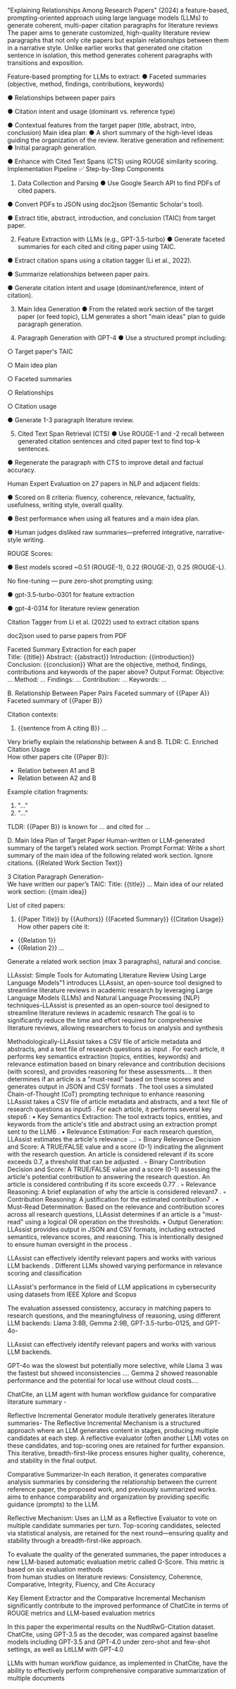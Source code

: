 "Explaining Relationships Among Research Papers" (2024)  a feature-based, 
prompting-oriented approach using large language models (LLMs) to generate 
coherent, multi-paper citation paragraphs for literature reviews The paper aims to 
generate customized, high-quality literature review paragraphs that not only cite 
papers but explain relationships between them in a narrative style. Unlike earlier 
works that generated one citation sentence in isolation, this method generates 
coherent paragraphs with transitions and exposition. 
 
Feature-based prompting for LLMs to extract: 
●​ Faceted summaries (objective, method, findings, contributions, keywords)​
 
●​ Relationships between paper pairs​
 
●​ Citation intent and usage (dominant vs. reference type)​
 
●​ Contextual features from the target paper (title, abstract, intro, conclusion) 
Main idea plan: 
●​ A short summary of the high-level ideas guiding the organization of the review. 
Iterative generation and refinement: 
●​ Initial paragraph generation.​
 
●​ Enhance with Cited Text Spans (CTS) using ROUGE similarity scoring. 
Implementation Pipeline 
✅ Step-by-Step Components 
1. Data Collection and Parsing 
●​ Use Google Search API to find PDFs of cited papers.​
 
●​ Convert PDFs to JSON using doc2json (Semantic Scholar's tool).​
 
●​ Extract title, abstract, introduction, and conclusion (TAIC) from target paper.​
 
2. Feature Extraction with LLMs (e.g., GPT-3.5-turbo) 
●​ Generate faceted summaries for each cited and citing paper using TAIC.​
 
●​ Extract citation spans using a citation tagger (Li et al., 2022).​
 
●​ Summarize relationships between paper pairs.​
 
●​ Generate citation intent and usage (dominant/reference, intent of citation).​
 
3. Main Idea Generation 
●​ From the related work section of the target paper (or feed topic), LLM generates 
a short "main ideas" plan to guide paragraph generation.​
 
4. Paragraph Generation with GPT-4 
●​ Use a structured prompt including:​
 
○​ Target paper's TAIC​
 
○​ Main idea plan​
 
○​ Faceted summaries​
 
○​ Relationships​
 
○​ Citation usage​
 
●​ Generate 1-3 paragraph literature review.​
 
5. Cited Text Span Retrieval (CTS) 
●​ Use ROUGE-1 and -2 recall between generated citation sentences and cited 
paper text to find top-k sentences.​
 
●​ Regenerate the paragraph with CTS to improve detail and factual accuracy.​
 
Human Expert Evaluation on 27 papers in NLP and adjacent fields:​
 
●​ Scored on 8 criteria: fluency, coherence, relevance, factuality, usefulness, writing 
style, overall quality.​
 
●​ Best performance when using all features and a main idea plan.​
 
●​ Human judges disliked raw summaries—preferred integrative, narrative-style 
writing.​
 
ROUGE Scores:​
 
●​ Best models scored ~0.51 (ROUGE-1), 0.22 (ROUGE-2), 0.25 (ROUGE-L). 
 
No fine-tuning — pure zero-shot prompting using:​
 
●​ gpt-3.5-turbo-0301 for feature extraction​
 
●​ gpt-4-0314 for literature review generation​
 
Citation Tagger from Li et al. (2022) used to extract citation spans​
 
doc2json used to parse papers from PDF 
 
 
Faceted Summary Extraction for each paper  
Title: {{title}} 
Abstract: {{abstract}} 
Introduction: {{introduction}} 
Conclusion: {{conclusion}} 
What are the objective, method, findings, contributions and keywords of the paper 
above? 
Output Format: 
Objective: ... 
Method: ... 
Findings: ... 
Contribution: ... 
Keywords: ... 
 
B. Relationship Between Paper Pairs 
Faceted summary of {{Paper A}} 
Faceted summary of {{Paper B}} 
 
Citation contexts: 
1. {{sentence from A citing B}} 
... 
 
Very briefly explain the relationship between A and B. TLDR: 
C. Enriched Citation Usage  
How other papers cite {{Paper B}}: 
- Relation between A1 and B 
- Relation between A2 and B 
 
Example citation fragments: 
1. "..." 
2. "..." 
 
TLDR: {{Paper B}} is known for ... and cited for ... 
 
D. Main Idea Plan of Target Paper 
Human-written or LLM-generated summary of the target’s related work section. 
Prompt Format: 
Write a short summary of the main idea of the following related work section. 
Ignore citations. 
{{Related Work Section Text}} 
 
3 Citation Paragraph Generation-  
We have written our paper’s TAIC: 
Title: {{title}} 
... 
Main idea of our related work section: 
{{main idea}} 
 
List of cited papers: 
1. {{Paper Title}} by {{Authors}} 
{{Faceted Summary}} 
<Usage> {{Citation Usage}} 
How other papers cite it: 
- {{Relation 1}} 
- {{Relation 2}} 
... 
 
Generate a related work section (max 3 paragraphs), natural and concise. 
 
 
 
LLAssist: Simple Tools for Automating Literature Review Using Large Language 
Models"1 introduces LLAssist, an open-source tool designed to streamline literature 
reviews in academic research by leveraging Large Language Models (LLMs) and 
Natural Language Processing (NLP) techniques-LLAssist is presented as an 
open-source tool designed to streamline literature reviews in academic research 
The goal is to significantly reduce the time and effort required for comprehensive 
literature reviews, allowing researchers to focus on analysis and synthesis 
 
 
 
Methodologically-LLAssist takes a CSV file of article metadata and abstracts, and a 
text file of research questions as input . For each article, it performs key semantics 
extraction (topics, entities, keywords) and relevance estimation based on binary 
relevance and contribution decisions (with scores), and provides reasoning for these 
assessments.... It then determines if an article is a "must-read" based on these scores 
and generates output in JSON and CSV formats . The tool uses a simulated 
Chain-of-Thought (CoT) prompting technique to enhance reasoning 
LLAssist takes a CSV file of article metadata and abstracts, and a text file of research 
questions as input5 . For each article, it performs several key steps6 : 
• 
Key Semantics Extraction: The tool extracts topics, entities, and keywords from the 
article's title and abstract using an extraction prompt sent to the LLM6 . 
• 
Relevance Estimation: For each research question, LLAssist estimates the article's 
relevance  ...: 
◦ 
Binary Relevance Decision and Score: A TRUE/FALSE value and a score (0-1) 
indicating the alignment with the research question. An article is considered relevant if 
its score exceeds 0.7, a threshold that can be adjusted . 
◦ 
Binary Contribution Decision and Score: A TRUE/FALSE value and a score (0-1) 
assessing the article's potential contribution to answering the research question. An 
article is considered contributing if its score exceeds 0.77 . 
◦ 
Relevance Reasoning: A brief explanation of why the article is considered relevant7 . 
◦ 
Contribution Reasoning: A justification for the estimated contribution7 . 
• 
Must-Read Determination: Based on the relevance and contribution scores across all 
research questions, LLAssist determines if an article is a "must-read" using a logical OR 
operation on the thresholds. 
• 
Output Generation: LLAssist provides output in JSON and CSV formats, including 
extracted semantics, relevance scores, and reasoning. This is intentionally designed to 
ensure human oversight in the process . 
 
LLAssist can effectively identify relevant papers and works with various LLM backends . 
Different LLMs showed varying performance in relevance scoring and classification 
 
LLAssist's performance in the field of LLM applications in cybersecurity using datasets 
from IEEE Xplore and Scopus 
 
The evaluation assessed consistency, accuracy in matching papers to research 
questions, and the meaningfulness of reasoning, using different LLM backends: Llama 
3:8B, Gemma 2:9B, GPT-3.5-turbo-0125, and GPT-4o- 
 
LLAssist can effectively identify relevant papers and works with various LLM 
backends.  
 
GPT-4o was the slowest but potentially more selective, while Llama 3 was the fastest 
but showed inconsistencies .... Gemma 2 showed reasonable performance and the 
potential for local use without cloud costs.... 
 
 
 
ChatCite, an LLM agent with human workflow guidance for comparative literature 
summary - 
 
Reflective Incremental Generator module iteratively generates literature summaries- 
The Reflective Incremental Mechanism is a structured approach where an LLM 
generates content in stages, producing multiple candidates at each step. A reflective 
evaluator (often another LLM) votes on these candidates, and top-scoring ones are 
retained for further expansion. This iterative, breadth-first-like process ensures higher 
quality, coherence, and stability in the final output. 
 
Comparative Summarizer-In each iteration, it generates comparative analysis 
summaries by considering the relationship between the current reference paper, the 
proposed work, and previously summarized works.  aims to enhance comparability 
and organization by providing specific guidance (prompts) to the LLM. 
 
Reflective Mechanism: Uses an LLM as a Reflective Evaluator to vote on multiple 
candidate summaries per turn. Top-scoring candidates, selected via statistical analysis, 
are retained for the next round—ensuring quality and stability through a breadth-first-like 
approach. 
 
To evaluate the quality of the generated summaries, the paper introduces a new 
LLM-based automatic evaluation metric called G-Score. This metric is based on six 
evaluation methods  
from human studies on literature reviews: Consistency, 
Coherence, Comparative, Integrity, Fluency, and Cite Accuracy 
 
Key Element Extractor and the Comparative Incremental Mechanism significantly 
contribute to the improved performance of ChatCite in terms of ROUGE metrics and 
LLM-based evaluation metrics 
 
In this paper the experimental results on the NudtRwG-Citation dataset. ChatCite, 
using GPT-3.5 as the decoder, was compared against baseline models including 
GPT-3.5 and GPT-4.0 under zero-shot and few-shot settings, as well as LitLLM with 
GPT-4.0 
 
LLMs with human workflow guidance, as implemented in ChatCite, have the ability to 
effectively perform comprehensive comparative summarization of multiple documents 
